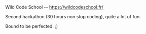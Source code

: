 Wild Code School -- https://wildcodeschool.fr/

Second hackathon (30 hours non stop coding), quite a lot of fun.

Bound to be perfected. ;)
